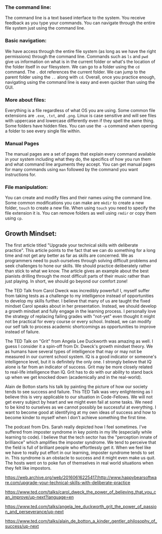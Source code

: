 ### The command line:

The command line is a text based interface to the system.  You receive feedback as you type your commands.  You can navigate through the entire file system just using the command line. 

### Basic navigation:

We have access through the entire file system (as long as we have the right permissions) through the command line.  Commands such as `ls` and `pwd` give us information on what is in the current folder or what's the location of the folder itself in our filesystem.  We can go to a folder using the `cd` command.  The `.` dot references the current folder.  We can jump to the parent folder using the `..` along with `cd`.  Overall, once you practice enough, navigating using the command line is easy and even quicker than using the GUI.

### More about files:

Everything is a file regardless of what OS you are using.  Some common file extensions are `.exe`, `.txt`, and `.png`.  Linux is case sensitive and will see files with uppercase and lowercase differently even if they spell the same thing.  Some folders have hidden files.  You can use the `-a` command when opening a folder to see every single file within.

### Manual Pages

The manual pages are a set of pages that explain every command available in your system including what they do, the specifics of how you run them and what command line arguments they accept.  You can get manual pages for many commands using `man` followed by the command you want instructions for.

### File manipulation:

You can create and modify files and their names using the command line.  Some common modifications you can make are `mkdir` to create a new folder, `touch` to create a new file.  When using `touch` you need to specify the file extension it is.  You can remove folders as well using `rmdir` or copy them using `cp`.

## Growth Mindset:

The first article titled "Upgrade your technical skills with deliberate practice".  This article points to the fact that we can do something for a long time and not get any better as far as skills are concerned.  We as programmers need to push ourselves through solving difficult problems and seek challenges to hone our skills.  We should practice deliberately rather than stick to what we know.  The article gives an example about the best pianists drilling through the most difficult parts of their music rather than just playing.  In short, we should go beyond our comfort zone!


The TED Talk from Carol Dweck was incredibly powerful!  I, myself suffer from taking tests as a challenge to my intelligence instead of opportunities to develop my skills further.  I believe that many of us are taught the fixed mindset Carol speaks about in her presentation.  Instead, we should develop a growth mindset and fully engage in the learning process.  I personally love the strategy of replacing failing grades with "not-yet" even thought it might not be practical for every course or every school.  Instead, we can modify our self talk to process academic shortcomings as opportunities to improve instead of failure.

The TED Talk on "Grit" from Angela Lee Duckworth was amazing as well.  I guess I consider it a spin-off from Dr. Dweck's growth mindset theory.  We as humans have several types of intelligence that may or may not be measured in our current school system.  IQ is a good indicator or someone's intelligence level, but it is definitely the only one.  I strongly believe that IQ alone is far from an indicator of success.  Grit may be more closely related to real-life intelligence than IQ.  Grit has to do with our ability to stand back up when we get knocked down (academically and in the real-world).  

Alain de Botton starts his talk by painting the picture of how our society tends to see success and failure.  This TED Talk was very enlightening as I believe this is very applicable to our situation in Code-Fellows.  We will not get every subject by heart and we might even fail at some tasks.  We need to be kind to ourselves as we cannot possibly be successful at everything.  I want to become good at identifying at my own ideas of success and how to become kinder to myself when I don't achieve something the first time.  

The podcast from Drs. Sarah really depicted how I feel sometimes.  I've suffered from imposter syndrome in key points in my life (especially while learning to code).  I believe that the tech sector has the "perception innate of brilliance" which amplifies the imposter syndrome.  We tend to perceive that the field is full of brilliant people who effortlessly get it.  When we feel like we have to really put effort in our learning, imposter syndrome tends to set in.  This syndrome is an obstacle to success and it might even make us quit.  The hosts went on to poke fun of themselves in real world situations when they felt like impostors.  

https://web.archive.org/web/20160616225417/http://www.happybearsoftware.com/upgrade-your-technical-skills-with-deliberate-practice

https://www.ted.com/talks/carol_dweck_the_power_of_believing_that_you_can_improve/up-next?language=en

https://www.ted.com/talks/angela_lee_duckworth_grit_the_power_of_passion_and_perseverance/up-next

https://www.ted.com/talks/alain_de_botton_a_kinder_gentler_philosophy_of_success/up-next